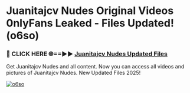# Juanitajcv Nudes Original Videos 0nlyFans Leaked - Files Updated! (o6so)

<h3>🔴 CLICK HERE 🌐==►► <a href="https://tinyurl.com/y5r63du9" rel="nofollow">Juanitajcv Nudes Updated Files</a></h3>

Get Juanitajcv Nudes and all content. Now you can access all videos and pictures of Juanitajcv Nudes. New Updated Files 2025!

[![o6so](https://i.imgur.com/UVo9nyh.gif)](https://tinyurl.com/y5r63du9)